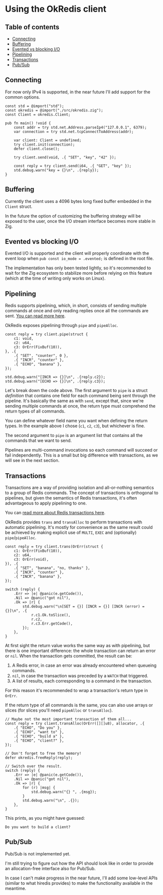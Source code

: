 # Using the OkRedis client

## Table of contents
   * [Connecting](#connecting)
   * [Buffering](#buffering)
   * [Evented vs blocking I/O](#evented-vs-blocking-io)
   * [Pipelining](#pipelining)
   * [Transactions](#transactions)
   * [Pub/Sub](#pubsub)

## Connecting
For now only IPv4 is supported, in the near future I'll add support for the 
common options.

```zig
const std = @import("std");
const okredis = @import("./src/okredis.zig");
const Client = okredis.Client;

pub fn main() !void {
    const addr = try std.net.Address.parseIp4("127.0.0.1", 6379);
    var connection = try std.net.tcpConnectToAddress(addr);
    
    var client: Client = undefined;
    try client.init(connection);
    defer client.close();

    try client.send(void, .{ "SET", "key", "42" });

    const reply = try client.send(i64, .{ "GET", "key" });
    std.debug.warn("key = {}\n", .{reply});
}
```

## Buffering
Currently the client uses a 4096 bytes long fixed buffer embedded in the 
`Client` struct. 

In the future the option of customizing the buffering strategy will be exposed 
to the user, once the I/O stream interface becomes more stable in Zig.

## Evented vs blocking I/O
Evented I/O is supported and the client will properly coordinate with the
event loop when `pub const io_mode = .evented;` is defined in the root file.

The implementation has only been tested lightly, so it's recommended to wait for 
the Zig ecosystem to stabilize more before relying on this feature (which at the
time of writing only works on Linux).

## Pipelining
Redis supports pipelining, which, in short, consists of sending multiple 
commands at once and only reading replies once all the commands are sent.
[You can read more here](https://redis.io/topics/pipelining).

OkRedis exposes pipelining through `pipe` and `pipeAlloc`.

```zig
const reply = try client.pipe(struct {
    c1: void,
    c2: u64,
    c3: OrErr(FixBuf(10)),
}, .{
    .{ "SET", "counter", 0 },
    .{ "INCR", "counter" },
    .{ "ECHO", "banana" },
});

std.debug.warn("[INCR => {}]\n", .{reply.c2});
std.debug.warn("[ECHO => {}]\n", .{reply.c3});
```

Let's break down the code above.
The first argument to `pipe` is a struct *definition* that contains one field 
for each command being sent through the pipeline. It's basically the same as 
with `send`, except that, since we're sending multiple commands at once, the 
return type must comprehend the return types of all commands.

You can define whatever field name you want when defining the return types.
In the example above I chose (`c1`, `c2`, `c3`), but whichever is fine.

The second argument to `pipe` is an argument list that contains all the commands
that we want to send.

Pipelines are multi-command invocations so each command will succeed or fail 
independently. This is a small but big difference with transactions, as we will 
see in the next section.

## Transactions
Transactions are a way of providing isolation and all-or-nothing semantics to a
group of Redis commands. The concept of transactions is orthogonal to pipelines,
but given the semantics of Redis transactions, it's often advantageous to apply
pipelining to one.

You can [read more about Redis transactions here](https://redis.io/topics/transactions).

OkRedis provides `trans` and `transAlloc` to perform transactions with automatic
pipelining. It's mostly for convenience as the same result could be achieved by
making explicit use of `MULTI`, `EXEC` and (optionally) `pipe`/`pipeAlloc`.

```zig
const reply = try client.trans(OrErr(struct {
    c1: OrErr(FixBuf(10)),
    c2: u64,
    c3: OrErr(void),
}), .{
    .{ "SET", "banana", "no, thanks" },
    .{ "INCR", "counter" },
    .{ "INCR", "banana" },
});

switch (reply) {
    .Err => |e| @panic(e.getCode()),
    .Nil => @panic("got nil"),
    .Ok => |r| {
        std.debug.warn("\n[SET = {}] [INCR = {}] [INCR (error) = {}]\n", .{
            r.c1.Ok.toSlice(),
            r.c2,
            r.c3.Err.getCode(),
        });
    },
}
```

At first sight the return value works the same way as with pipelining, but there
is one important difference: the whole transaction can return an error or `nil`.
When the transaction gets committed, the result can be:

1. A Redis error, in case an error was already encountered when queueing commands.
2. `nil`, in case the transaction was preceded by a `WATCH` that triggered.
3. A list of results, each corresponding to a command in the transaction.

For this reason it's recommended to wrap a transaction's return type in `OrErr`.

If the return type of all commands is the same, you can also use arrays or 
slices (for slices you'll need `pipeAlloc` or `transAlloc`).

```zig
// Maybe not the most important transaction of them all...
const reply = try client.transAlloc(OrErr([][]u8), allocator, .{
    .{ "ECHO", "Do you" },
    .{ "ECHO", "want to" },
    .{ "ECHO", "build a" },
    .{ "ECHO", "client?" },
});

// Don't forget to free the memory!
defer okredis.freeReply(reply);

// Switch over the result.
switch (reply) {
    .Err => |e| @panic(e.getCode()),
    .Nil => @panic("got nil"),
    .Ok => |r| {
        for (r) |msg| {
            std.debug.warn("{} ", .{msg});
        }
        std.debug.warn("\n", .{});
    },
}
```

This prints, as you might have guessed:
```
Do you want to build a client?
```

## Pub/Sub
Pub/Sub is not implemented yet. 

I'm still trying to figure out how the API should look like in order to 
provide an allocation-free interface also for Pub/Sub.

In case I can't make progress in the near future, I'll add some low-level 
APIs (similar to what hiredis provides) to make the functionality available in
the meantime.